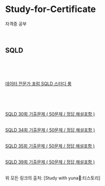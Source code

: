 # Study-for-Certificate
자격증 공부 <br><br><br>


<h2> SQLD </h2> <br><br><br>


[데이터 전문가 포럼 SQLD 스터디 룸 ](https://cafe.naver.com/sqlpd)<br><br>

<h2></h2><br>

[SQLD 30회 기출문제 ( 50문제 / 정답,해설포함 )](https://yunamom.tistory.com/220)<br><br>

[SQLD 34회 기출문제 ( 50문제 / 정답,해설포함 )](https://yunamom.tistory.com/237)<br><br>

[SQLD 35회 기출문제 ( 50문제 / 정답,해설포함 )](https://yunamom.tistory.com/260)<br><br>

[SQLD 39회 기출문제 ( 50문제 / 정답,해설포함 )](https://yunamom.tistory.com/265) <br><br>

위 모든 링크의 출처:  [Study with yuna🌷:티스토리]<br>


